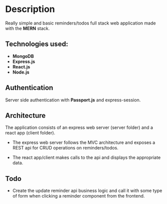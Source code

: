 # Description
Really simple and basic reminders/todos full stack web application made with the **MERN** stack.

## Technologies used: 
* **MongoDB**
* **Express.js**
* **React.js**
* **Node.js**

## Authentication
Server side authentication with **Passport.js** and express-session.

## Architecture
The application consists of an express web server (server folder) and a react app (client folder).

* The express web server follows the MVC architecture and exposes a REST api for CRUD operations on reminders/todos.

* The react app/client makes calls to the api and displays the appropriate data.

## Todo
* Create the update reminder api business logic and call it with some type of form when clicking a reminder component from the frontend.